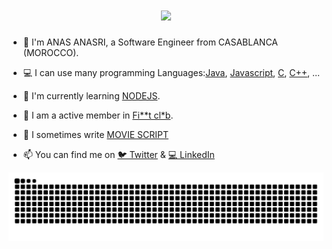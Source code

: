 <h1 align="center">
  <a href="#">
    <img src="https://readme-typing-svg.herokuapp.com/?lines=Hi+there+😀;nice+to+meet+you+🎉;&center=true&size=30">
  </a>
</h1>

- 👋 I'm ANAS ANASRI, a Software Engineer from CASABLANCA (MOROCCO).

- 💻 I can use many programming Languages:[Java](https://www.java.com/fr/), [Javascript](https://developer.mozilla.org/fr/docs/Web/JavaScript), [C](https://fr.wikipedia.org/wiki/C_(langage)), [C++](https://fr.wikipedia.org/wiki/C%2B%2B), ...
 
- 🌱 I'm currently learning [NODEJS](https://nodejs.org/en/).

- 🔏 I am a active member in [Fi**t cl*b](https://cinemas.grandparissud.fr/les-films/fight-club).

- 📝 I sometimes write [MOVIE SCRIPT](https://fr.wikipedia.org/wiki/Sc%C3%A9nario)

- 📫 You can find me on [🐦 Twitter](https://twitter.com/anasanasri_) & [💻 LinkedIn](https://www.linkedin.com/in/anasanasri/)

<!--   grid-snake -->
![](https://github.com/BEPb/BEPb/blob/output/github-contribution-grid-snake.svg)
